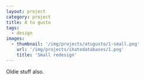 ```yaml
---
layout: project
category: project
title: A tu gusto
tags:
  - design
images:
  - thumbnail: '/img/projects/atugusto/1-small.png'
    url: '/img/projects/ihatedatabases/1.png'
    title: 'Small redesign'
---
```


Oldie stuff also.

